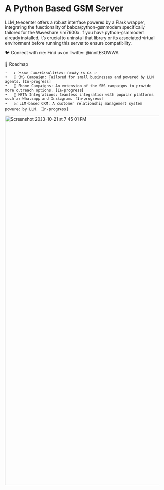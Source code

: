 # A Python Based GSM Server

LLM_telecenter offers a robust interface powered by a Flask wrapper, integrating the functionality of babca/python-gsmmodem specifically tailored for the Waveshare sim7600x. If you have python-gsmmodem already installed, it’s crucial to uninstall that library or its associated virtual environment before running this server to ensure compatibility.

🐦 Connect with me: Find us on Twitter: @innitEBOWWA

🚀 Roadmap

	•	📞 Phone Functionalities: Ready to Go ✅
	•	📲 SMS Campaign: Tailored for small businesses and powered by LLM agents. [In-progress]
	•	📢 Phone Campaigns: An extension of the SMS campaigns to provide more outreach options. [In-progress]
	•	🔗 META Integrations: Seamless integration with popular platforms such as Whatsapp and Instagram. [In-progress]
	•	📈 LLM-based CRM: A customer relationship management system powered by LLM. [In-progress]

<img width="1206" alt="Screenshot 2023-10-21 at 7 45 01 PM" src="https://github.com/ebowwa/LLM_telecenter/assets/81942069/6a366e5b-e3b8-43aa-9cbc-7a2eefe5559a">
